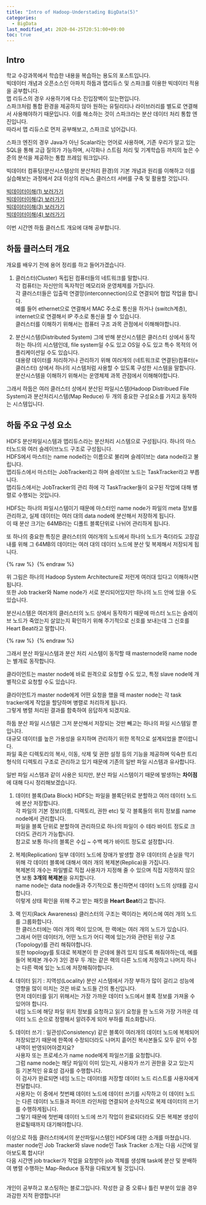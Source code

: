 ```yaml
---
title: "Intro of Hadoop-Understading BigData(5)"
categories: 
  - BigData
last_modified_at: 2020-04-25T20:51:00+09:00
toc: true
---
```


Intro
---
학교 수강과목에서 학습한 내용을 복습하는 용도의 포스트입니다.<br/>
빅데이터 개념과 오픈소스인 아파치 하둡과 맵리듀스 및 스파크를 이용한 빅데이터 적용을 공부합니다.<br/>
맵 리듀스의 경우 사용하기에 다소 진입장벽이 있는편입니다.<br/> 스파크처럼 통합 환경을 제공하지 않아 원하는 유틸리티나 라이브러리를 별도로 연결해서 사용해야하기 때문입니다. 이를 해소하는 것이 스파크라는 분산 데이터 처리 통합 엔진입니다.<br/>
따라서 맵 리듀스로 먼저 공부해보고, 스파크로 넘어갑니다.<br/>

스파크 엔진의 경우 Java가 아닌 Scalar라는 언어로 사용하며, 기존 우리가 알고 있는 SQL을 통해 고급 질의가 가능하며, 시각화나 스트림 처리 및 기계학습등 까지의 높은 수준의 분석을 제공하는 통합 프레임 워크입니다.<br/>

빅데이터 컴퓨팅(분산시스템상의 분산처리 환경)의 기본 개념과 원리를 이해하고 이를 실습해보는 과정에서 2대 이상의 리눅스 클러스터 서버를 구축 및 활용할 것입니다.<br/>

[빅데이터이해(1) 보러가기](https://ohjinjin.github.io/bigdata/bigdata-1/)<br/>
[빅데이터이해(2) 보러가기](https://ohjinjin.github.io/bigdata/bigdata-2/)<br/>
[빅데이터이해(3) 보러가기](https://ohjinjin.github.io/bigdata/bigdata-3/)<br/>
[빅데이터이해(4) 보러가기](https://ohjinjin.github.io/bigdata/bigdata-4/)<br/>

이번 시간엔 하둡 클러스트 개요에 대해 공부합니다.<br/>

하둡 클러스터 개요
---
개요를 배우기 전에 용어 정리를 하고 들어가겠습니다.<br/>

1. 클러스터(Cluster)
독립된 컴퓨터들의 네트워크를 말합니다.<br/>
각 컴퓨터는 자신만의 독자적인 메모리와 운영체제를 가집니다.<br/>
각 클러스터들은 입출력 연결망(interconnection)으로 연결되어 협업 작업을 합니다.<br/>
예를 들어 ethernet으로 연결해서 MAC 주소로 통신을 하거나 (switch계층), internet으로 연결해서 IP 주소로 통신을 할 수 있습니다.<br/>
클러스터를 이해하기 위해서는 컴퓨터 구조 과목 관점에서 이해해야합니다.<br/>

2. 분산시스템(Distributed System)
그에 반해 분산시스템은 클러스터 상에서 동작하는 하나의 시스템인데, file system일 수도 있고 OS일 수도 있고 특수 목적의 어플리케이션일 수도 있습니다.<br/>
대용량 데이터를 처리하거나 관리하기 위해 여러개의 (네트워크로 연결된)컴퓨터(=클러스터) 상에서 하나의 시스템처럼 사용할 수 있도록 구성한 시스템을 말합니다.<br/>
분산시스템을 이해하기 위해서는 운영체제 과목 관점에서 이해해야합니다.<br/>

그래서 하둡은 여러 클러스터 상에서 분산된 파일시스템(Hadoop Distribued File System)과 분산처리시스템(Map Reduce) 두 개의 중요한 구성요소를 가지고 동작하는 시스템입니다.<br/>

하둡 주요 구성 요소
---
HDFS 분산파일시스템과 맵리듀스라는 분산처리 시스템으로 구성됩니다.
하나의 마스터노드와 여러 슬레이브노드 구조로 구성됩니다.<br/>
HDFS에서 마스터는 name node라는 이름으로 불리며 슬레이브는 data node라고 불립니다.<br/>
맵리듀스에서 마스터는 JobTracker라고 하며 슬레이브 노드는 TaskTracker라고 부릅니다.<br/>
맵리듀스에서는 JobTracker의 관리 하에 각 TaskTracker들이 요구된 작업에 대해 병렬로 수행되는 것입니다.<br/>

HDFS는 하나의 파일시스템이기 때문에 마스터인 name node가 파일의 meta 정보를 관리하고, 실제 데이터는 여러 대의 data node에 분산해서 저장하게 됩니다.<br/>
이 때 분산 크기는 64MB라는 디폴트 블록단위로 나뉘어 관리하게 됩니다.<br/>

또 하나의 중요한 특징은 클러스터의 여러개의 노드에서 하나의 노드가 죽더라도 고장감내를 위해 그 64MB의 데이터는 여러 대의 데이터 노드에 분산 및 복제해서 저장되게 됩니다.<br/>

{% raw %} <img src="https://ohjinjin.github.io/assets/images/20200418bigdata/capture49.JPG" alt=""> {% endraw %}

위 그림은 하나의 Hadoop System Architecture로 저런게 여러대 있다고 이해하시면 됩니다.<br/>
또한 Job tracker와 Name node가 서로 분리되어있지만 하나의 노드 안에 있을 수도 있습니다.<br/>

분산시스템은 여러개의 클러스터의 노드 상에서 동작하기 때문에 마스터 노드는 슬레이브 노드가 죽었는지 살았는지 확인하기 위해 주기적으로 신호를 보내는데 그 신호를 Heart Beat라고 말합니다.<br/>

{% raw %} <img src="https://ohjinjin.github.io/assets/images/20200418bigdata/capture50.JPG" alt=""> {% endraw %}


그래서 분산 파일시스템과 분산 처리 시스템이 동작할 때 masternode와 name node는 별개로 동작합니다.<br/>

클라이언트는 master node에 바로 원격으로 요청할 수도 있고, 특정 slave node에 개별적으로 요청할 수도 있습니다.<br/>

클라이언트가 master node에게 어떤 요청을 했을 때 master node는 각 task tracker에게 작업을 할당하며 병렬로 처리하게 됩니다.<br/>
그렇게 병렬 처리된 결과를 함축하여 응답하게 되겠지요.<br/>

하둡 분산 파일 시스템은 그저 분산해서 저장되는 것만 빼고는 하나의 파일 시스템일 뿐입니다.<br/>
대규모 데이터를 높은 가용성을 유지하며 관리하기 위한 목적으로 설계되었을 뿐이랍니다.<br/>
파일 혹은 디렉토리의 복사, 이동, 삭제 및 권한 설정 등의 기능을 제공하며 익숙한 트리 형식의 디렉토리 구조로 관리하고 있기 때문에 기존의 일반 파일 시스템과 유사합니다.<br/>

일반 파일 시스템과 같이 사용은 되지만, 분산 파일 시스템이기 때문에 발생하는 **차이점**에 대해 다시 정리해보겠습니다.<br/>

1. 데이터 블록(Data Block)
HDFS는 파일을 블록단위로 분할하고 여러 데이터 노드에 분산 저장합니다.<br/>
각 파일의 기본 정보(이름, 디렉토리, 권한 etc) 및 각 블록들의 위치 정보를 name node에서 관리합니다.<br/>
파일을 블록 단위로 분할하여 관리하므로 하나의 파일이 수 테라 바이트 정도로 크더라도 관리가 가능합니다.<br/>
참고로 보통 하나의 블록은 수십 ~ 수백 메가 바이트 정도로 설정합니다.<br/>

2. 복제(Replication)
일부 데이터 노드에 장애가 발생할 경우 데이터의 손실을 막기 위해 각 데이터 블록에 대해서 여러 개의 복제본(Replica)을 가집니다.<br/>
복제본의 개수는 파일별로 직접 사용자가 지정해 줄 수 있으며 직접 지정하지 않으면 보통 **3개의 복제본**을 유지합니다.<br/>
name node는 data node들과 주기적으로 통신하면서 데이터 노드의 상태를 감시합니다.<br/>
이렇게 상태 확인을 위해 주고 받는 패킷을 **Heart Beat**라고 합니다.<br/>

3. 랙 인지(Rack Awareness)
클러스터의 구조는 랙이라는 케이스에 여러 개의 노드를 그룹화합니다.<br/>
한 클러스터에는 여러 개의 랙이 있으며, 한 랙에는 여러 개의 노드가 있습니다.<br/>
그래서 어떤 데이터가, 어떤 노드가 어디 랙에 있는가와 관련된 위상 구조(Topology)를 관리 해줘야합니다.<br/>
또한 topology를 토대로 복제본이 한 군데에 몰려 있지 않도록 해줘야하는데, 예를 들어 복제본 개수가 3인 경우 두 개는 같은 랙의 다른 노드에 저장하고 나머지 하나는 다른 랙에 있는 노드에 저장해줘야합니다.<br/>

4. 데이터 읽기 : 지역성(Locality)
분산 시스템에서 가장 부하가 많이 걸리고 성능에 영향을 많이 미치는 것은 바로 노드들 간의 통신입니다.<br/>
먼저 데이터를 읽기 위해서는 가장 가까운 데이터 노드에서 블록 정보를 가져올 수 있어야 합니다.<br/>
네임 노드에 해당 파일 위치 정보를 요청하고 읽기 요청을 한 노드와 가장 가까운 데이터 노드 순으로 정렬해서 알려주게 되어 부하를 최소화합니다.<br/>

5. 데이터 쓰기 : 일관성(Consistency)
같은 블록이 여러개의 데이터 노드에 복제되어 저장되었기 때문에 한쪽에 수정되더라도 나머지 흩어진 복사본들도 모두 같이 수정내역이 반영되어야겠지요?<br/>
사용자 또는 프로세스가 name node에게 파일쓰기를 요청합니다.<br/>그럼 name node는 해당 파일이 이미 있는지, 사용자가 쓰기 권한을 갖고 있는지 등 기본적인 유효성 검사를 수행합니다.<br/>
이 검사가 완료되면 네임 노드는 데이터를 저장할 데이터 노드 리스트를 사용자에게 전달합니다.<br/>
사용자는 이 중에서 첫번째 데이터 노드에 데이터 쓰기를 시작하고 이 데이터 노드는 다른 데이터 노드들과 파이프 라인처럼 연결되어 순차적으로 복제 데이터의 쓰기를 수행하게됩니다.<br/>
그렇기 때문에 첫번째 데이터 노드에 쓰기 작업이 완료되더라도 모든 복제본 생성이 완료될때까지 대기해야합니다.<br/>

이상으로 하둡 클러스터에서의 분산파일시스템인 HDFS에 대한 소개를 마쳤습니다.<br/>
master node인 Job Tracker와 slave node인 Task Tracker 소개는 다음 시간에 알아보도록 합시다!<br/>
다음 시간엔 job tracker가 작업을 요청받아 job 객체를 생성해 task에 분산 및 분배하여 병렬 수행하는 Map-Reduce 동작을 다뤄보게 될 것입니다.<br/>

<br/>
개인이 공부하고 포스팅하는 블로그입니다. 작성한 글 중 오류나 틀린 부분이 있을 경우 과감한 지적 환영합니다!<br/><br/>